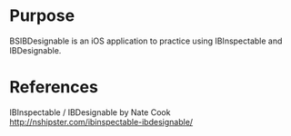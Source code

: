 ﻿# Purpose
BSIBDesignable is an iOS application to practice using IBInspectable and IBDesignable.

# References
IBInspectable / IBDesignable by Nate Cook
http://nshipster.com/ibinspectable-ibdesignable/
